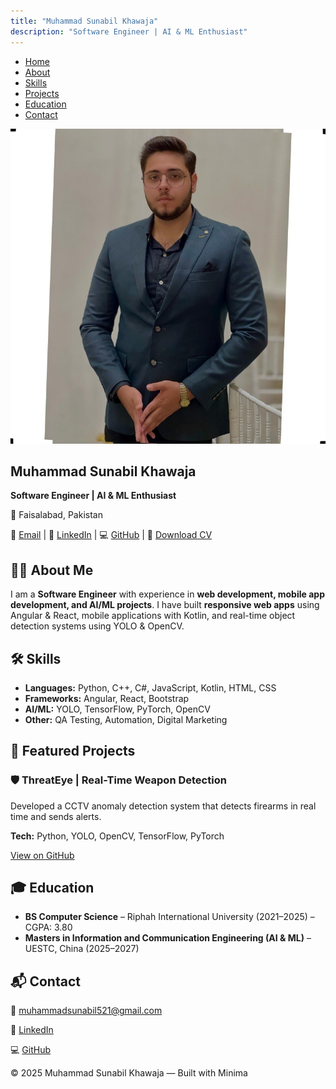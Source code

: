 ```yaml
---
title: "Muhammad Sunabil Khawaja"
description: "Software Engineer | AI & ML Enthusiast"
---
```


<!-- HEADER -->
<nav class="navbar">
  <ul>
    <li><a href="#home">Home</a></li>
    <li><a href="#about">About</a></li>
    <li><a href="#skills">Skills</a></li>
    <li><a href="#projects">Projects</a></li>
    <li><a href="#education">Education</a></li>
    <li><a href="#contact">Contact</a></li>
  </ul>
</nav>

<!-- HOME SECTION -->
<section id="home" class="section home-section">
  <img src="assets/Profileimage.jpeg" alt="Profile Photo" class="profile-photo">
  <h1>Muhammad Sunabil Khawaja</h1>
  <p><strong>Software Engineer | AI & ML Enthusiast</strong></p>
  <p>📍 Faisalabad, Pakistan</p>
  <p>
    📧 <a href="mailto:muhammadsunabil521@gmail.com">Email</a> |
    🔗 <a href="https://linkedin.com/in/muhammad-sunabil-khawaja">LinkedIn</a> |
    💻 <a href="https://github.com/muhammadsunabilkhawaja">GitHub</a> |
    📄 <a href="assets/Muhammad_Sunabil_CV.pdf">Download CV</a>
  </p>
</section>

<!-- ABOUT -->
<section id="about" class="section">
  <h2>👨‍💻 About Me</h2>
  <p>I am a <strong>Software Engineer</strong> with experience in <strong>web development, mobile app development, and AI/ML projects</strong>. I have built <strong>responsive web apps</strong> using Angular & React, mobile applications with Kotlin, and real-time object detection systems using YOLO & OpenCV.</p>
</section>

<!-- SKILLS -->
<section id="skills" class="section">
  <h2>🛠 Skills</h2>
  <ul>
    <li><strong>Languages:</strong> Python, C++, C#, JavaScript, Kotlin, HTML, CSS</li>
    <li><strong>Frameworks:</strong> Angular, React, Bootstrap</li>
    <li><strong>AI/ML:</strong> YOLO, TensorFlow, PyTorch, OpenCV</li>
    <li><strong>Other:</strong> QA Testing, Automation, Digital Marketing</li>
  </ul>
</section>

<!-- PROJECTS -->
<section id="projects" class="section">
  <h2>📂 Featured Projects</h2>
  <h3>🛡 ThreatEye | Real-Time Weapon Detection</h3>
  <p>Developed a CCTV anomaly detection system that detects firearms in real time and sends alerts.</p>
  <p><strong>Tech:</strong> Python, YOLO, OpenCV, TensorFlow, PyTorch</p>
  <p><a href="https://github.com/muhammadsunabilkhawaja/ThreatEye">View on GitHub</a></p>
</section>

<!-- EDUCATION -->
<section id="education" class="section">
  <h2>🎓 Education</h2>
  <ul>
    <li><strong>BS Computer Science</strong> – Riphah International University (2021–2025) – CGPA: 3.80</li>
    <li><strong>Masters in Information and Communication Engineering (AI & ML)</strong> – UESTC, China (2025–2027)</li>
  </ul>
</section>

<!-- CONTACT -->
<section id="contact" class="section">
  <h2>📬 Contact</h2>
  <p>📧 <a href="mailto:muhammadsunabil521@gmail.com">muhammadsunabil521@gmail.com</a></p>
  <p>🔗 <a href="https://linkedin.com/in/muhammad-sunabil-khawaja">LinkedIn</a></p>
  <p>💻 <a href="https://github.com/muhammadsunabilkhawaja">GitHub</a></p>
</section>

<!-- FOOTER -->
<footer class="footer">
  <p>© 2025 Muhammad Sunabil Khawaja — Built with Minima</p>
</footer>
